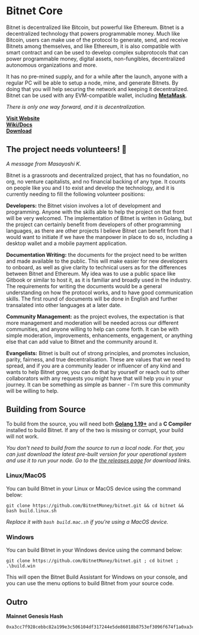 # Bitnet Core
Bitnet is decentralized like Bitcoin, but powerful like Ethereum. Bitnet is a decentralized technology that powers programmable money. Much like Bitcoin, users can make use of the protocol to generate, send, and receive Bitnets among themselves, and like Ethereum, it is also compatible with smart contract and can be used to develop complex subprotocols that can power programmable money, digital assets, non-fungibles, decentralized autonomous organizations and more.

It has no pre-mined supply, and for a while after the launch, anyone with a regular PC will be able to setup a node, mine, and generate Bitnets. By doing that you will help securing the network and keeping it decentralized. Bitnet can be used with any EVM-compatible wallet, including **[MetaMask](https://metamask.io/download/)**.

*There is only one way forward, and it is decentralization.*

**[Visit Website](https://bitnet.money/)**  
**[Wiki/Docs](https://github.com/BitnetMoney/bitnet/wiki)**  
**[Download](https://github.com/BitnetMoney/bitnet/releases)**  

## The project needs volunteers! 🤝
*A message from Masayoshi K.*

Bitnet is a grassroots and decentralized project, that has no foundation, no org, no venture capitalists, and no financial backing of any type. It counts on people like you and I to exist and develop the technology, and it is currently needing to fill the following volunteer positions:

**Developers:** the Bitnet vision involves a lot of development and programming. Anyone with the skills able to help the project on that front will be very welcomed. The implementation of Bitnet is writen in Golang, but the project can certainly benefit from developers of other programming languages, as there are other projects I believe Bitnet can benefit from that I would want to initiate if we have the manpower in place to do so, including a desktop wallet and a mobile payment application.

**Documentation Writing:** the documents for the project need to be written and made available to the public. This will make easier for new developers to onboard, as well as give clarity to technical users as for the differences between Bitnet and Ethereum. My idea was to use a public space like Gitbook or similar to host it, as it is familiar and broadly used in the industry. The requirements for writing the documents would be a general understanding on how the protocol works, and to have good communication skills. The first round of documents will be done in English and further transalated into other languages at a later date.

**Community Management:** as the project evolves, the expectation is that more management and moderation will be needed across our different communities, and anyone willing to help can come forth. It can be with simple moderation, improvements, enhancements, engagement, or anything else that can add value to Bitnet and the community around it.

**Evangelists:** Bitnet is built out of strong principles, and promotes inclusion, parity, fairness, and true decentralisation. These are values that we need to spread, and if you are a community leader or influencer of any kind and wants to help Bitnet grow, you can do that by yourself or reach out to other collaborators with any requests you might have that will help you in your journey. It can be something as simple as banner - I'm sure this community will be willing to help.

## Building from Source

To build from the source, you will need both **[Golang 1.19+](https://go.dev/dl/)** and a **C Compiler** installed to build Bitnet. If any of the two is missing or corrupt, your build will not work.
  
*You don't need to build from the source to run a local node. For that, you can just download the latest pre-built version for your operational system and use it to run your node. Go to the [the releases page](/BitnetMoney/bitnet/releases) for download links.*

### Linux/MacOS
You can build Bitnet in your Linux or MacOS device using the command below:

```
git clone https://github.com/BitnetMoney/bitnet.git && cd bitnet && bash build.linux.sh
```
*Replace it with `bash build.mac.sh` if you're using a MacOS device.*

### Windows
You can build Bitnet in your Windows device using the command below:
```
git clone https://github.com/BitnetMoney/bitnet.git ; cd bitnet ; .\build.win
```

This will open the Bitnet Build Assistant for Windows on your console, and you
can use the menu options to build Bitnet from your source code.

## Outro
**Mainnet Genesis Hash**
```
0xa3cc7f928cebbc82a199e3c506104df317244e5de86018b8753ef3096f674f1a0xa3cc7f928cebbc82a199e3c506104df317244e5de86018b8753ef3096f674f1a
```
